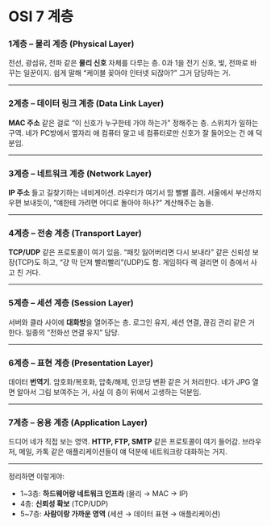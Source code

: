 # OSI 7 계층



### 1계층 – 물리 계층 (Physical Layer)

전선, 광섬유, 전파 같은 **물리 신호** 자체를 다루는 층. 0과 1을 전기 신호, 빛, 전파로 바꾸는 일꾼이지. 쉽게 말해 “케이블 꽂아야 인터넷 되잖아?” 그거 담당하는 거.

---

### 2계층 – 데이터 링크 계층 (Data Link Layer)

**MAC 주소** 같은 걸로 “이 신호가 누구한테 가야 하는가” 정해주는 층. 스위치가 일하는 구역. 네가 PC방에서 옆자리 애 컴퓨터 말고 네 컴퓨터로만 신호가 잘 들어오는 건 얘 덕분임.

---

### 3계층 – 네트워크 계층 (Network Layer)

**IP 주소** 들고 길찾기하는 네비게이션. 라우터가 여기서 땀 뻘뻘 흘려. 서울에서 부산까지 우편 보내듯이, “얘한테 가려면 어디로 돌아야 하나?” 계산해주는 놈들.

---

### 4계층 – 전송 계층 (Transport Layer)

**TCP/UDP** 같은 프로토콜이 여기 있음. “패킷 잃어버리면 다시 보내라” 같은 신뢰성 보장(TCP)도 하고, “걍 막 던져 빨리빨리”(UDP)도 함. 게임하다 렉 걸리면 이 층에서 사고 친 거다.

---

### 5계층 – 세션 계층 (Session Layer)

서버와 클라 사이에 **대화방**을 열어주는 층. 로그인 유지, 세션 연결, 끊김 관리 같은 거 한다. 일종의 “전화선 연결 유지” 담당.

---

### 6계층 – 표현 계층 (Presentation Layer)

데이터 **번역기**. 암호화/복호화, 압축/해제, 인코딩 변환 같은 거 처리한다. 네가 JPG 열면 알아서 그림 보여주는 거, 사실 이 층이 뒤에서 고생하는 덕분임.

---

### 7계층 – 응용 계층 (Application Layer)

드디어 네가 직접 보는 영역. **HTTP, FTP, SMTP** 같은 프로토콜이 여기 들어감. 브라우저, 메일, 카톡 같은 애플리케이션들이 얘 덕분에 네트워크랑 대화하는 거지.

---

정리하면 이렇게야:

* 1\~3층: **하드웨어랑 네트워크 인프라** (물리 → MAC → IP)
* 4층: **신뢰성 확보** (TCP/UDP)
* 5\~7층: **사람이랑 가까운 영역** (세션 → 데이터 표현 → 애플리케이션)

